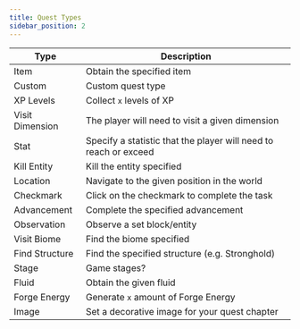```yaml
---
title: Quest Types
sidebar_position: 2
---
```


| Type            | Description                                                      |
|-----------------|------------------------------------------------------------------|
| Item            | Obtain the specified item                                        |
| Custom          | Custom quest type                                                |
| XP Levels       | Collect `x` levels of XP                                         |
| Visit Dimension | The player will need to visit a given dimension                  |
| Stat            | Specify a statistic that the player will need to reach or exceed |
| Kill Entity     | Kill the entity specified                                        |
| Location        | Navigate to the given position in the world                      |
| Checkmark       | Click on the checkmark to complete the task                      |
| Advancement     | Complete the specified advancement                               |
| Observation     | Observe a set block/entity                                       |
| Visit Biome     | Find the biome specified                                         |
| Find Structure  | Find the specified structure (e.g. Stronghold)                   |
| Stage           | Game stages?                                                     |
| Fluid           | Obtain the given fluid                                           |
| Forge Energy    | Generate `x` amount of Forge Energy                              |
| Image           | Set a decorative image for your quest chapter                    |

